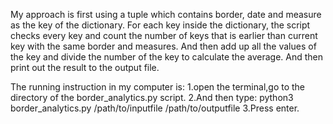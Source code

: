 My approach is first using a tuple which contains border, date and measure as the key of the dictionary. For each key inside the dictionary, the script checks every key and count the number of keys that is earlier than current key with the same border and measures. And then add up all the values of the key and divide the number of the key to calculate the average. And then print out the result to the output file.

The running instruction in my computer is: 1.open the terminal,go to the directory of the border_analytics.py script. 2.And then type: python3 border_analytics.py /path/to/inputfile /path/to/outputfile 3.Press enter.